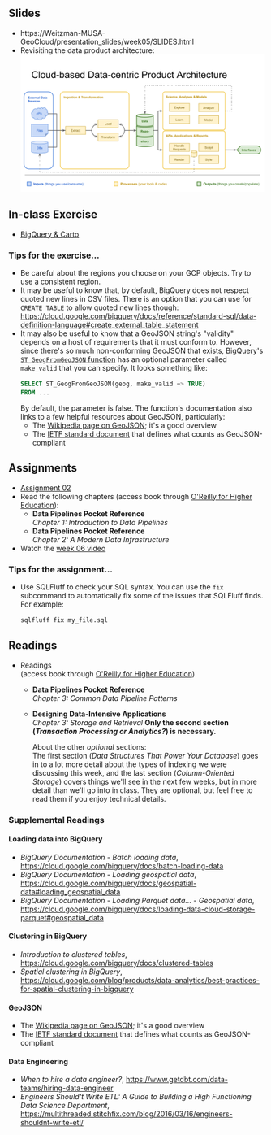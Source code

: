## Slides

- https://Weitzman-MUSA-GeoCloud/presentation_slides/week05/SLIDES.html
- Revisiting the data product architecture:
  ![Data-centric Cloud-based Product Architecture](images/data-product-architecture.png)

## In-class Exercise

* [BigQuery & Carto](exercises/ex_load_data_into_bigquery.md)

### Tips for the exercise...

- Be careful about the regions you choose on your GCP objects. Try to use a consistent region.
- It may be useful to know that, by default, BigQuery does not respect quoted new lines in CSV files. There is an option that you can use for `CREATE TABLE` to allow quoted new lines though: https://cloud.google.com/bigquery/docs/reference/standard-sql/data-definition-language#create_external_table_statement
- It may also be useful to know that a GeoJSON string's "validity" depends on a host of requirements that it must conform to. However, since there's so much non-conforming GeoJSON that exists, BigQuery's [`ST_GeogFromGeoJSON` function](https://cloud.google.com/bigquery/docs/reference/standard-sql/geography_functions#st_geogfromgeojson) has an optional parameter called `make_valid` that you can specify. It looks something like:
  ```sql
  SELECT ST_GeogFromGeoJSON(geog, make_valid => TRUE)
  FROM ...
  ```
  By default, the parameter is false. The function's documentation also links to a few helpful resources about GeoJSON, particularly:
  - The [Wikipedia page on GeoJSON](https://en.wikipedia.org/wiki/GeoJSON); it's a good overview
  - The [IETF standard document](https://tools.ietf.org/html/rfc7946) that defines what counts as GeoJSON-compliant


## Assignments

* [Assignment 02](https://github.com/Weitzman-MUSA-GeoCloud/assignment02)
* Read the following chapters (access book through [O'Reilly for Higher Education](http://hdl.library.upenn.edu.proxy.library.upenn.edu/1017/7026/1)):
  * **Data Pipelines Pocket Reference**  
    *Chapter 1: Introduction to Data Pipelines*
  * **Data Pipelines Pocket Reference**  
    *Chapter 2: A Modern Data Infrastructure*
* Watch the [week 06 video](https://share.descript.com/view/Tg3BUyKVgSq)

### Tips for the assignment...

- Use SQLFluff to check your SQL syntax. You can use the `fix` subcommand to automatically fix some of the issues that SQLFluff finds. For example:
  ```bash
  sqlfluff fix my_file.sql
  ```

## Readings

* Readings  
  (access book through [O'Reilly for Higher Education](http://hdl.library.upenn.edu.proxy.library.upenn.edu/1017/7026/1))

  * **Data Pipelines Pocket Reference**  
    *Chapter 3: Common Data Pipeline Patterns*

  * **Designing Data-Intensive Applications**  
    *Chapter 3: Storage and Retrieval* **Only the second section (_Transaction Processing or Analytics?_) is necessary.**

    About the other _optional_ sections:  
    The first section (*Data Structures That Power Your Database*) goes in to a lot more detail about the types of indexing we were discussing this week, and the last section (*Column-Oriented Storage*) covers things we'll see in the next few weeks, but in more detail than we'll go into in class. They are optional, but feel free to read them if you enjoy technical details.

### Supplemental Readings

#### Loading data into BigQuery

* _BigQuery Documentation - Batch loading data_, https://cloud.google.com/bigquery/docs/batch-loading-data
* _BigQuery Documentation - Loading geospatial data_, https://cloud.google.com/bigquery/docs/geospatial-data#loading_geospatial_data
* _BigQuery Documentation - Loading Parquet data... - Geospatial data_, https://cloud.google.com/bigquery/docs/loading-data-cloud-storage-parquet#geospatial_data

#### Clustering in BigQuery

* _Introduction to clustered tables_, https://cloud.google.com/bigquery/docs/clustered-tables
* _Spatial clustering in BigQuery_, https://cloud.google.com/blog/products/data-analytics/best-practices-for-spatial-clustering-in-bigquery

#### GeoJSON

* The [Wikipedia page on GeoJSON](https://en.wikipedia.org/wiki/GeoJSON); it's a good overview
* The [IETF standard document](https://tools.ietf.org/html/rfc7946) that defines what counts as GeoJSON-compliant

#### Data Engineering

* _When to hire a data engineer?_, https://www.getdbt.com/data-teams/hiring-data-engineer
* _Engineers Should't Write ETL: A Guide to Building a High Functioning Data Science Department_, https://multithreaded.stitchfix.com/blog/2016/03/16/engineers-shouldnt-write-etl/

